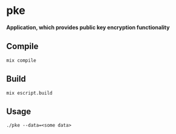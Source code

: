 # pke

**Application, which provides public key encryption functionality**

## Compile

	mix compile

## Build
	
	mix escript.build

## Usage
	
	./pke --data=<some data>
